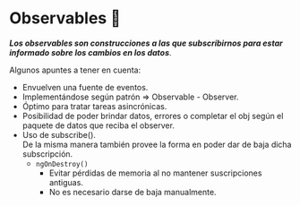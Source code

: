 # Observables :volcano:

***Los observables son construcciones a las que subscribirnos para estar informado sobre los cambios en los datos***.

Algunos apuntes a tener en cuenta:

* Envuelven una fuente de eventos.
* Implementándose según patrón => Observable - Observer.
* Óptimo para tratar tareas asincrónicas.
* Posibilidad de poder brindar datos, errores o completar el obj según el paquete de datos que reciba el observer.
* Uso de subscribe().  
  De la misma manera también provee la forma en poder dar de baja dicha subscripción.
  - `ngOnDestroy()`
    - Evitar pérdidas de memoria al no mantener suscripciones antiguas.
    - No es necesario darse de baja manualmente.
